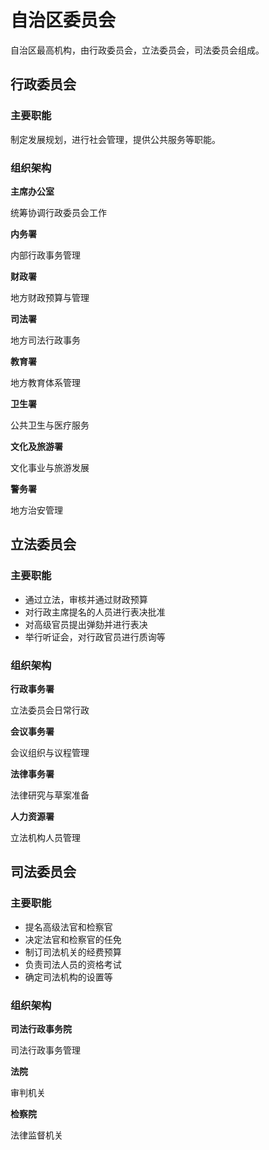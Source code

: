 # 自治区委员会

自治区最高机构，由行政委员会，立法委员会，司法委员会组成。

## 行政委员会
### 主要职能
制定发展规划，进行社会管理，提供公共服务等职能。

### 组织架构
<div class="grid-list">
    <div class="grid-item">
        <strong>主席办公室</strong>
        <p>统筹协调行政委员会工作</p>
    </div>
    <div class="grid-item">
        <strong>内务署</strong>
        <p>内部行政事务管理</p>
    </div>
    <div class="grid-item">
        <strong>财政署</strong>
        <p>地方财政预算与管理</p>
    </div>
    <div class="grid-item">
        <strong>司法署</strong>
        <p>地方司法行政事务</p>
    </div>
    <div class="grid-item">
        <strong>教育署</strong>
        <p>地方教育体系管理</p>
    </div>
    <div class="grid-item">
        <strong>卫生署</strong>
        <p>公共卫生与医疗服务</p>
    </div>
    <div class="grid-item">
        <strong>文化及旅游署</strong>
        <p>文化事业与旅游发展</p>
    </div>
    <div class="grid-item">
        <strong>警务署</strong>
        <p>地方治安管理</p>
    </div>
</div>

## 立法委员会
### 主要职能
- 通过立法，审核并通过财政预算
- 对行政主席提名的人员进行表决批准
- 对高级官员提出弹劾并进行表决
- 举行听证会，对行政官员进行质询等

### 组织架构
<div class="grid-list">
    <div class="grid-item">
        <strong>行政事务署</strong>
        <p>立法委员会日常行政</p>
    </div>
    <div class="grid-item">
        <strong>会议事务署</strong>
        <p>会议组织与议程管理</p>
    </div>
    <div class="grid-item">
        <strong>法律事务署</strong>
        <p>法律研究与草案准备</p>
    </div>
    <div class="grid-item">
        <strong>人力资源署</strong>
        <p>立法机构人员管理</p>
    </div>
</div>

## 司法委员会
### 主要职能
- 提名高级法官和检察官
- 决定法官和检察官的任免
- 制订司法机关的经费预算
- 负责司法人员的资格考试
- 确定司法机构的设置等

### 组织架构
<div class="grid-list">
    <div class="grid-item">
        <strong>司法行政事务院</strong>
        <p>司法行政事务管理</p>
    </div>
    <div class="grid-item">
        <strong>法院</strong>
        <p>审判机关</p>
    </div>
    <div class="grid-item">
        <strong>检察院</strong>
        <p>法律监督机关</p>
    </div>
</div>